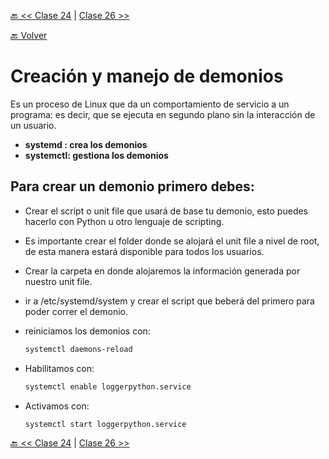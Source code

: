 [🔙 << Clase 24](../24_Class/24_Class.md) | [Clase 26 >>](../26_Class/26_Class.md)

[🔙 Volver](../README.md)


# Creación y manejo de demonios
Es un proceso de Linux que da un comportamiento de servicio a un programa: es decir, que se ejecuta en segundo plano sin la interacción de un usuario.

- **systemd : crea los demonios**
- **systemctl: gestiona los demonios**

## Para crear un demonio primero debes:

- Crear el script o unit file que usará de base tu demonio, esto puedes hacerlo con Python u otro lenguaje de scripting.

- Es importante crear el folder donde se alojará el unit file a nivel de root, de esta manera estará disponible para todos los usuarios.

- Crear la carpeta en donde alojaremos la información generada por nuestro unit file.

- ir a /etc/systemd/system y crear el script que beberá del primero para poder correr el demonio.

- reiniciamos los demonios con:
    ```bash
    systemctl daemons-reload
    ```

- Habilitamos con:
    ```bash
    systemctl enable loggerpython.service
    ```

- Activamos con:
    ```bash
    systemctl start loggerpython.service
    ```


[🔙 << Clase 24](../24_Class/24_Class.md) | [Clase 26 >>](../26_Class/26_Class.md)
